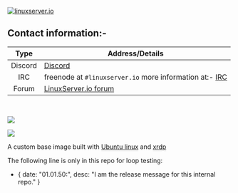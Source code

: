 [linuxserverurl]: https://linuxserver.io
[forumurl]: https://forum.linuxserver.io
[ircurl]: https://www.linuxserver.io/irc/

[![linuxserver.io](https://raw.githubusercontent.com/linuxserver/docker-templates/master/linuxserver.io/img/linuxserver_medium.png?v=4&s=4000)][linuxserverurl]

## Contact information:-

| Type | Address/Details |
| :---: | --- |
| Discord | [Discord](https://discord.gg/YWrKVTn) |
| IRC | freenode at `#linuxserver.io` more information at:- [IRC][ircurl]
| Forum | [LinuxServer.io forum][forumurl] |

&nbsp;
&nbsp;

[![](https://images.microbadger.com/badges/image/lsiobase/rdesktop.svg)](https://microbadger.com/images/lsiobase/rdesktop "Get your own image badge on microbadger.com")

[![](https://raw.githubusercontent.com/linuxserver/docker-templates/master/linuxserver.io/img/Dockerfile-Link-green.png)](https://github.com/linuxserver/docker-baseimage-rdesktop/blob/master/Dockerfile)

A custom base image built with [Ubuntu linux](https://www.ubuntu.com/) and [xrdp](http://xrdp.org/)

The following line is only in this repo for loop testing:

- { date: "01.01.50:", desc: "I am the release message for this internal repo." }
